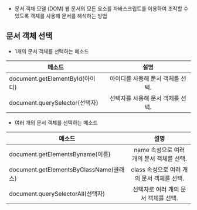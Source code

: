  - 문서 객체 모델 (DOM)
웹 문서의 모든 요소를 자바스크립트를 이용하여 조작할 수 있도록 객체를 사용해 문서를 해석하는 방법 

## 문서 객체 선택

- 1개의 문서 객체를 선택하는 메소드 

| 메소드 | 설명 |
|---|:---:|
| document.getElementById(아이디) | 아이디를 사용해 문서 객체를 선택. |
| document.querySelector(선택자) | 선택자를 사용해 문서 객체를 선택. |



- 여러 개의 문서 객체를 선택하는 메소드 

| 메소드 | 설명 |
|---|:---:|
| document.getElementsByname(이름) | name 속성으로 여러 개의 문서 객체를 선택. |
| document.getElementsByClassName(클래스) | class 속성으로 여러 개의 문서 객체를 선택. |
| document.querySelectorAll(선택자) | 선택자로 여러 개의 문서 객체를 선택. |

